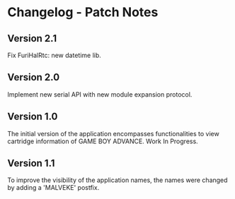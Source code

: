 # Changelog - Patch Notes

## Version 2.1
Fix FuriHalRtc: new datetime lib.

## Version 2.0
Implement new serial API with new module expansion protocol.

## Version 1.0
The initial version of the application encompasses functionalities to view cartridge information of GAME BOY ADVANCE. Work In Progress.

## Version 1.1
To improve the visibility of the application names, the names were changed by adding a 'MALVEKE' postfix.